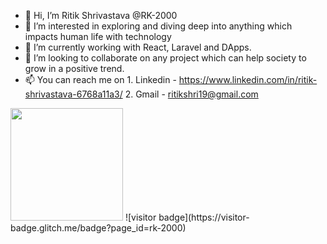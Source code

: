 - 👋 Hi, I’m Ritik Shrivastava @RK-2000
- 👀 I’m interested in exploring and diving deep into anything which impacts human life with technology
- 🌱 I’m currently working with React, Laravel and DApps.
- 💞️ I’m looking to collaborate on any project which can help society to grow in a positive trend.
- 📫 You can reach me on 
      1. Linkedin - https://www.linkedin.com/in/ritik-shrivastava-6768a11a3/
      2. Gmail - ritikshri19@gmail.com
<img height="180em" src="https://github-readme-stats.vercel.app/api?username=rk-2000&show_icons=true&hide_border=true&&count_private=true&include_all_commits=true" />
![visitor badge](https://visitor-badge.glitch.me/badge?page_id=rk-2000)
